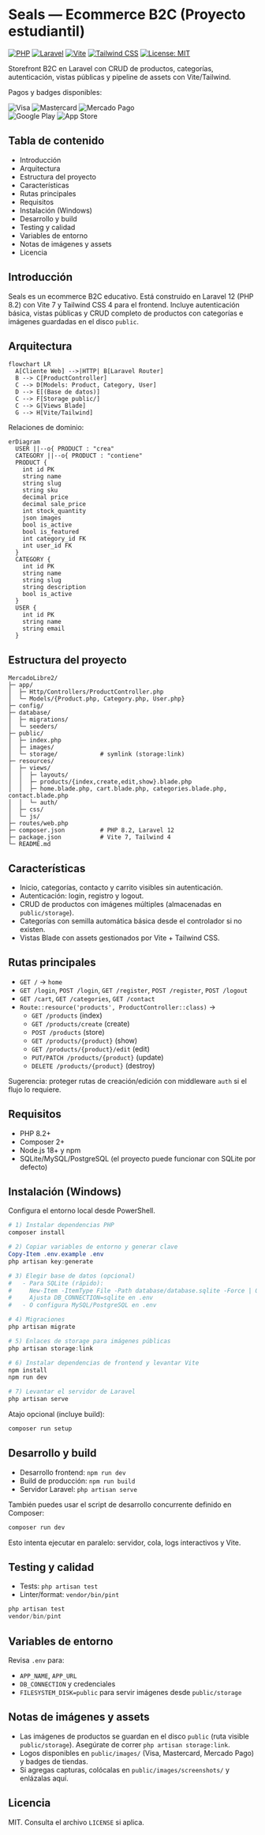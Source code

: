 # Seals — Ecommerce B2C (Proyecto estudiantil)

[![PHP](https://img.shields.io/badge/PHP-8.2-777BB4?logo=php&logoColor=white)](https://www.php.net/)
[![Laravel](https://img.shields.io/badge/Laravel-12-FF2D20?logo=laravel&logoColor=white)](https://laravel.com/)
[![Vite](https://img.shields.io/badge/Vite-7-646CFF?logo=vite&logoColor=white)](https://vitejs.dev/)
[![Tailwind CSS](https://img.shields.io/badge/Tailwind-4-06B6D4?logo=tailwindcss&logoColor=white)](https://tailwindcss.com/)
[![License: MIT](https://img.shields.io/badge/License-MIT-green)](LICENSE)

Storefront B2C en Laravel con CRUD de productos, categorías, autenticación, vistas públicas y pipeline de assets con Vite/Tailwind.

Pagos y badges disponibles:

![Visa](public/images/payment-visa.svg) ![Mastercard](public/images/payment-mastercard.svg) ![Mercado Pago](public/images/payment-mercadopago.svg)  
![Google Play](public/images/play-store-badge.svg) ![App Store](public/images/app-store-badge.svg)

## Tabla de contenido

- Introducción
- Arquitectura
- Estructura del proyecto
- Características
- Rutas principales
- Requisitos
- Instalación (Windows)
- Desarrollo y build
- Testing y calidad
- Variables de entorno
- Notas de imágenes y assets
- Licencia

## Introducción

Seals es un ecommerce B2C educativo. Está construido en Laravel 12 (PHP 8.2) con Vite 7 y Tailwind CSS 4 para el frontend. Incluye autenticación básica, vistas públicas y CRUD completo de productos con categorías e imágenes guardadas en el disco `public`.

## Arquitectura

```mermaid
flowchart LR
  A[Cliente Web] -->|HTTP| B[Laravel Router]
  B --> C[ProductController]
  C --> D[Models: Product, Category, User]
  D --> E[(Base de datos)]
  C --> F[Storage public/]
  C --> G[Views Blade]
  G --> H[Vite/Tailwind]
```

Relaciones de dominio:

```mermaid
erDiagram
  USER ||--o{ PRODUCT : "crea"
  CATEGORY ||--o{ PRODUCT : "contiene"
  PRODUCT {
    int id PK
    string name
    string slug
    string sku
    decimal price
    decimal sale_price
    int stock_quantity
    json images
    bool is_active
    bool is_featured
    int category_id FK
    int user_id FK
  }
  CATEGORY {
    int id PK
    string name
    string slug
    string description
    bool is_active
  }
  USER {
    int id PK
    string name
    string email
  }
```

## Estructura del proyecto

```
MercadoLibre2/
├─ app/
│  ├─ Http/Controllers/ProductController.php
│  └─ Models/{Product.php, Category.php, User.php}
├─ config/
├─ database/
│  ├─ migrations/
│  └─ seeders/
├─ public/
│  ├─ index.php
│  ├─ images/
│  └─ storage/            # symlink (storage:link)
├─ resources/
│  ├─ views/
│  │  ├─ layouts/
│  │  ├─ products/{index,create,edit,show}.blade.php
│  │  ├─ home.blade.php, cart.blade.php, categories.blade.php, contact.blade.php
│  │  └─ auth/
│  ├─ css/
│  └─ js/
├─ routes/web.php
├─ composer.json          # PHP 8.2, Laravel 12
├─ package.json           # Vite 7, Tailwind 4
└─ README.md
```

## Características

- Inicio, categorías, contacto y carrito visibles sin autenticación.
- Autenticación: login, registro y logout.
- CRUD de productos con imágenes múltiples (almacenadas en `public/storage`).
- Categorías con semilla automática básica desde el controlador si no existen.
- Vistas Blade con assets gestionados por Vite + Tailwind CSS.

## Rutas principales

- `GET /` → `home`
- `GET /login`, `POST /login`, `GET /register`, `POST /register`, `POST /logout`
- `GET /cart`, `GET /categories`, `GET /contact`
- `Route::resource('products', ProductController::class)` →
  - `GET /products` (index)
  - `GET /products/create` (create)
  - `POST /products` (store)
  - `GET /products/{product}` (show)
  - `GET /products/{product}/edit` (edit)
  - `PUT/PATCH /products/{product}` (update)
  - `DELETE /products/{product}` (destroy)

Sugerencia: proteger rutas de creación/edición con middleware `auth` si el flujo lo requiere.

## Requisitos

- PHP 8.2+
- Composer 2+
- Node.js 18+ y npm
- SQLite/MySQL/PostgreSQL (el proyecto puede funcionar con SQLite por defecto)

## Instalación (Windows)

Configura el entorno local desde PowerShell.

```powershell
# 1) Instalar dependencias PHP
composer install

# 2) Copiar variables de entorno y generar clave
Copy-Item .env.example .env
php artisan key:generate

# 3) Elegir base de datos (opcional)
#   - Para SQLite (rápido):
#     New-Item -ItemType File -Path database/database.sqlite -Force | Out-Null
#     Ajusta DB_CONNECTION=sqlite en .env
#   - O configura MySQL/PostgreSQL en .env

# 4) Migraciones
php artisan migrate

# 5) Enlaces de storage para imágenes públicas
php artisan storage:link

# 6) Instalar dependencias de frontend y levantar Vite
npm install
npm run dev

# 7) Levantar el servidor de Laravel
php artisan serve
```

Atajo opcional (incluye build):

```powershell
composer run setup
```

## Desarrollo y build

- Desarrollo frontend: `npm run dev`
- Build de producción: `npm run build`
- Servidor Laravel: `php artisan serve`

También puedes usar el script de desarrollo concurrente definido en Composer:

```powershell
composer run dev
```

Esto intenta ejecutar en paralelo: servidor, cola, logs interactivos y Vite.

## Testing y calidad

- Tests: `php artisan test`
- Linter/format: `vendor/bin/pint`

```powershell
php artisan test
vendor/bin/pint
```

## Variables de entorno

Revisa `.env` para:

- `APP_NAME`, `APP_URL`
- `DB_CONNECTION` y credenciales
- `FILESYSTEM_DISK=public` para servir imágenes desde `public/storage`

## Notas de imágenes y assets

- Las imágenes de productos se guardan en el disco `public` (ruta visible `public/storage`). Asegúrate de correr `php artisan storage:link`.
- Logos disponibles en `public/images/` (Visa, Mastercard, Mercado Pago) y badges de tiendas.
- Si agregas capturas, colócalas en `public/images/screenshots/` y enlázalas aquí.

## Licencia

MIT. Consulta el archivo `LICENSE` si aplica.
